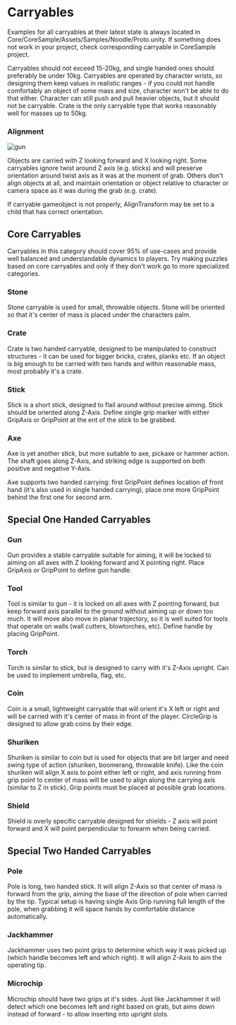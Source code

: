# Carryables

Examples for all carryables at their latest state is always located in Core/CoreSample/Assets/Samples/Noodle/Proto.unity. If something does not work in your project, check corresponding carryable in CoreSample project.

Carryables should not exceed 15-20kg, and single handed ones should preferably be under 10kg. Carryables are operated by character wrists, so designing them keep values in realistic ranges - if you could not handle comfortably an object of some mass and size, character won't be able to do that either. Character can still push and pull heavier objects, but it should not be carryable. Crate is the only carryable type that works reasonably well for masses up to 50kg. 

### Alignment

![gun](resources/gun.png)

Objects are carried with Z looking forward and X looking right. Some carryables ignore twist around Z axis (e.g. sticks) and will preserve orientation around twist axis as it was at the moment of grab. Others don't align objects at all, and maintain orientation or object relative to character or camera space as it was during the grab (e.g. crate).

If carryable gameobject is not properly, AlignTransform may be set to a child that has correct orientation.

## Core Carryables

Carryables in this category should cover 95% of use-cases and provide well balanced and understandable dynamics to players. Try making puzzles based on core carryables and only if they don't work go to more specialized categories.

### Stone

Stone carryable is used for small, throwable objects. Stone will be oriented so that it's center of mass is placed under the characters palm.

### Crate

Crate is two handed carryable, designed to be manipulated to construct structures - it can be used for bigger bricks, crates, planks etc. If an object is big enough to be carried with two hands and within reasonable mass, most probably it's a crate.

### Stick

Stick is a short stick, designed to flail around without precise aiming. Stick should be oriented along Z-Axis. Define single grip marker with either GripAxis or GripPoint at the ent of the stick to be grabbed.

### Axe

Axe is yet another stick, but more suitable to axe, pickaxe or hammer action. The shaft goes along Z-Axis, and striking edge is supported on both positive and negative Y-Axis. 

Axe supports two handed carrying: first GripPoint defines location of front hand (it's also used in single handed carrying), place one more GripPoint behind the first one for second arm.

## Special One Handed Carryables 

### Gun

Gun provides a stable carryable suitable for aiming, it will be locked to aiming on all axes with Z looking forward and X pointing right. Place GripAxis or GripPoint to define gun handle. 

### Tool

Tool is similar to gun - it is locked on all axes with Z pointing forward, but keep forward axis parallel to the ground without aiming up or down too much. It will move also move in planar trajectory, so it is well suited for tools that operate on walls (wall cutters, blowtorches, etc). Define handle by placing GripPoint.

### Torch

Torch is similar to stick, but is designed to carry with it's Z-Axis upright. Can be used to implement umbrella, flag, etc. 

### Coin

Coin is a small, lightweight carryable that will orient it's X left or right and will be carried with it's center of mass in front of the player. CircleGrip is designed to allow grab coins by their edge.  

### Shuriken

Shuriken is similar to coin but is used for objects that are bit larger and need swing type of action (shuriken, boomerang, throwable knife). Like the coin shuriken will align X axis to point either left or right, and axis running from grip point to center of mass will be used to align along the carrying axis (similar to Z in stick). Grip points must be placed at possible grab locations.    

### Shield

Shield is overly specific carryable designed for shields - Z axis will point forward and X will point perpendicular to forearm when being carried.

## Special Two Handed Carryables 

### Pole

Pole is long, two handed stick. It will align Z-Axis so that center of mass is forward from the grip, aiming the base of the direction of pole when carried by the tip. Typical setup is having single Axis Grip running full length of the pole, when grabbing it will space hands by comfortable distance automatically.

### Jackhammer

Jackhammer uses two point grips to determine which way it was picked up (which handle becomes left and which right). It will align Z-Axis to aim the operating tip. 

### Microchip

Microchip should have two grips at it's sides. Just like Jackhammer it will detect which one becomes left and right based on grab, but aims down instead of forward - to allow inserting into upright slots.

